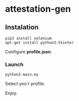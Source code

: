 # attestation-gen

## Instalation

```
pip3 install selenium
apt-get install python3-tkinter
```

Configure **profile.json**.

### Launch

```
python3 main.my
```

Select you'r profile.

Enjoy.
